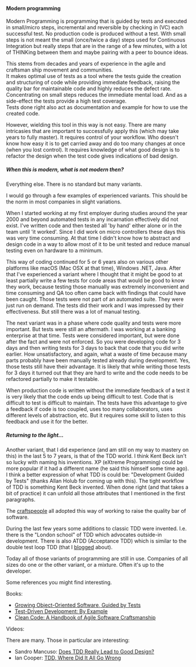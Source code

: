 #### Modern programming

Modern Programming is programming that is guided by tests and executed in small/micro steps,  incremental and reversible by checking in (VC) each successful test. No production code is produced without a test. With small steps is not meant the small (once/twice a day) steps used for Continuous Integration but really steps that are in the range of a few minutes, with a lot of THINKing between them and maybe pairing with a peer to bounce ideas.

This stems from decades and years of experience in the agile and craftsman ship movement and communities.  
It makes optimal use of tests as a tool where the tests guide the creation and structuring of code while providing immediate feedback, raising the quality bar for maintainable code and highly reduces the defect rate. Concentrating on small steps reduces the immediate mental load. And as a side-effect the tests provide a high test coverage.  
Tests done right also act as documentation and example for how to use the created code.

However, wielding this tool in this way is not easy. There are many intricasies that are important to successfully apply this (which may take years to fully master). It requires control of your workflow. Who doesn't know how easy it is to get carried away and do too many changes at once (when you lost control). It requires knowledge of what good design is to refactor the design when the test code gives indications of bad design.

##### When this is modern, what is not modern then?

Everything else. There is no standard but many variants.

I would go through a few examples of experienced variants. This should be the norm in most companies in slight variations.

When I started working at my first employer during studies around the year 2000 and beyond automated tests in any incarnation effectively did not exist. I've written code and then tested all 'by hand' either alone or in the team until 'it worked'. Since I did work on micro controllers these days this was very time consuming. At that time I didn't know how to abstract and design code in a way to allow most of it to be unit tested and reduce manual testing even on hardware to a minimum.

This way of coding continued for 5 or 6 years also on various other platforms like macOS (Mac OSX at that time), Windows .NET, Java. After that I've experienced a variant where I thought that it might be good to at least partially write a few tests for code areas that would be good to know they work, because testing those manually was extremely inconvenient and time consuming and QA too often came back with findings that could have been caught. Those tests were not part of an automated suite. They were just run on demand. The tests did their work and I was impressed by their effectiveness. But still there was a lot of manual testing.

The next variant was in a phase where code quality and tests were more important. But tests were still an aftermath. I was working at a banking enterprise at that time. Tests were considered important, but were done after the fact and were not enforced. So you were developing code for 3 days and then writing tests for 3 days to back that code that you did write earlier. How unsatisfactory, and again, what a waste of time because many parts probably have been manually tested already during development. Yes, those tests still have their advantage. It is likely that while writing those tests for 3 days it turned out that they are hard to write and the code needs to be refactored partially to make it testable.

When production code is written without the immediate feedback of a test it is very likely that the code ends up being difficult to test. Code that is difficult to test is difficult to maintain. The tests have this advantage to give a feedback if code is too coupled, uses too many collaborators, uses different levels of abstraction, etc. But it requires some skill to listen to this feedback and use it for the better.

##### Returning to the light...

Another variant, that I did experience (and am still on my way to mastery on this) in the last 5 to 7 years, is that of the TDD world. I think Kent Beck isn't so lucky with naming his inventions. XP (eXtreme Programming) could be more popular if it had a different name (he said this himself some time ago). I think a better expression of what TDD is could be: "Development Guided by Tests" (thanks Allan Holub for coming up with this). The tight workflow of TDD is something Kent Beck invented. When done right (and that takes a bit of practice) it can unfold all those attributes that I mentioned in the first paragraphs.

The <a href="http://manifesto.softwarecraftsmanship.org" class="link" target="_blank">craftspeople</a> all adopted this way of working to raise the quality bar of software.

During the last few years some additions to classic TDD were invented. I.e. there is the "London school" of TDD which advocates outside-in development. There is also ATDD (Acceptance TDD) which is similar to the double test loop TDD (that I <a href="/blog/Test-driven+Web+application+development+with+Common+Lisp" class="link" target="_blank">blogged</a> about).

Today all of those variants of programming are still in use. Companies of all sizes do one or the other variant, or a mixture. Often it's up to the developer.

Some references you might find interesting.

Books:

- <a href="https://www.goodreads.com/book/show/4268826-growing-object-oriented-software-guided-by-tests" class="link" target="_blank">Growing Object-Oriented Software, Guided by Tests</a>
- <a href="https://www.goodreads.com/book/show/387190.Test_Driven_Development" class="link" target="_blank">Test-Driven Development: By Example</a>
- <a href="https://www.goodreads.com/book/show/3735293-clean-code" class="link" target="_blank">Clean Code: A Handbook of Agile Software Craftsmanship</a>

Videos:

There are many. Those in particular are interesting:

- Sandro Mancuso: <a href="https://www.youtube.com/watch?v=KyFVA4Spcgg" class="link" target="_blank">Does TDD Really Lead to Good Design?</a>
- Ian Cooper: <a href="https://www.youtube.com/watch?v=EZ05e7EMOLM" class="link" target="_blank">TDD, Where Did It All Go Wrong</a>
